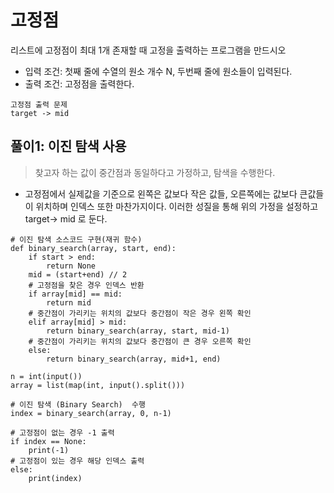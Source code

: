 # 고정점

리스트에 고정점이 최대 1개 존재할 때 고정을 출력하는 프로그램을 만드시오

* 입력 조건: 첫째 줄에 수열의 원소 개수 N, 두번째 줄에 원소들이 입력된다.
* 출력 조건: 고정점을 출력한다.

~~~
고정점 출력 문제
target -> mid
~~~

## 풀이1: 이진 탐색 사용

> 찾고자 하는 값이 중간점과 동일하다고 가정하고, 탐색을 수행한다. 

* 고정점에서 실제값을 기준으로 왼쪽은 값보다 작은 값들, 오른쪽에는 값보다 큰값들이 위치하며 인덱스 또한 마찬가지이다. 이러한 성질을 통해 위의 가정을 설정하고 target-> mid 로 둔다.

~~~
# 이진 탐색 소스코드 구현(재귀 함수)
def binary_search(array, start, end):
    if start > end:
        return None
    mid = (start+end) // 2
    # 고정점을 찾은 경우 인덱스 반환
    if array[mid] == mid:
        return mid
    # 중간점이 가리키는 위치의 값보다 중간점이 작은 경우 왼쪽 확인
    elif array[mid] > mid:
        return binary_search(array, start, mid-1)
    # 중간점이 가리키는 위치의 값보다 중간점이 큰 경우 오른쪽 확인
    else:
        return binary_search(array, mid+1, end)

n = int(input())
array = list(map(int, input().split()))

# 이진 탐색 (Binary Search)  수행
index = binary_search(array, 0, n-1)

# 고정점이 없는 경우 -1 출력
if index == None:
    print(-1)
# 고정점이 있는 경우 해당 인덱스 출력
else:
    print(index)
~~~